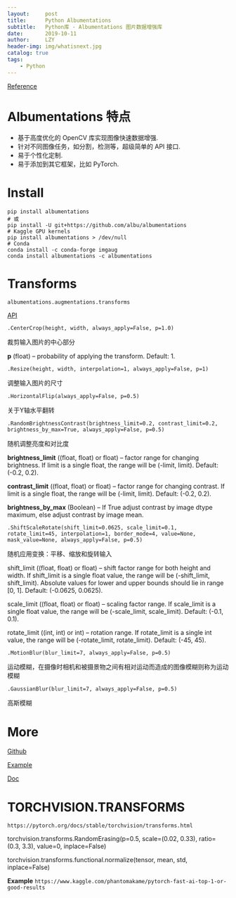 ```yaml
---
layout:     post
title:      Python Albumentations
subtitle:   Python库 - Albumentations 图片数据增强库
date:       2019-10-11
author:     LZY
header-img: img/whatisnext.jpg
catalog: true
tags:
    - Python
---
```


[Reference](https://www.aiuai.cn/aifarm422.html)

# Albumentations 特点

- 基于高度优化的 OpenCV 库实现图像快速数据增强.
- 针对不同图像任务，如分割，检测等，超级简单的 API 接口.
- 易于个性化定制.
- 易于添加到其它框架，比如 PyTorch.

# Install

```
pip install albumentations
# 或
pip install -U git+https://github.com/albu/albumentations
# Kaggle GPU kernels
pip install albumentations > /dev/null
# Conda
conda install -c conda-forge imgaug
conda install albumentations -c albumentations
```

# Transforms

`albumentations.augmentations.transforms`

[API](https://albumentations.readthedocs.io/en/latest/api/augmentations.html#module-albumentations.augmentations.transforms)

`.CenterCrop(height, width, always_apply=False, p=1.0)`

裁剪输入图片的中心部分

**p** (float) – probability of applying the transform. Default: 1.

`.Resize(height, width, interpolation=1, always_apply=False, p=1)`

调整输入图片的尺寸

`.HorizontalFlip(always_apply=False, p=0.5)`

关于Y轴水平翻转

`.RandomBrightnessContrast(brightness_limit=0.2, contrast_limit=0.2, brightness_by_max=True, always_apply=False, p=0.5)`

随机调整亮度和对比度

**brightness_limit** ((float, float) or float) – factor range for changing brightness. If limit is a single float, the range will be (-limit, limit). Default: (-0.2, 0.2).

**contrast_limit** ((float, float) or float) – factor range for changing contrast. If limit is a single float, the range will be (-limit, limit). Default: (-0.2, 0.2).

**brightness_by_max** (Boolean) – If True adjust contrast by image dtype maximum, else adjust contrast by image mean.

`.ShiftScaleRotate(shift_limit=0.0625, scale_limit=0.1, rotate_limit=45, interpolation=1, border_mode=4, value=None, mask_value=None, always_apply=False, p=0.5)`

随机应用变换：平移、缩放和旋转输入

shift_limit ((float, float) or float) – shift factor range for both height and width. If shift_limit is a single float value, the range will be (-shift_limit, shift_limit). Absolute values for lower and upper bounds should lie in range [0, 1]. Default: (-0.0625, 0.0625).

scale_limit ((float, float) or float) – scaling factor range. If scale_limit is a single float value, the range will be (-scale_limit, scale_limit). Default: (-0.1, 0.1).

rotate_limit ((int, int) or int) – rotation range. If rotate_limit is a single int value, the range will be (-rotate_limit, rotate_limit). Default: (-45, 45).

`.MotionBlur(blur_limit=7, always_apply=False, p=0.5)`

运动模糊，在摄像时相机和被摄景物之间有相对运动而造成的图像模糊则称为运动模糊

`.GaussianBlur(blur_limit=7, always_apply=False, p=0.5)`

高斯模糊


# More

[Github](https://github.com/albu/albumentations)

[Example](https://github.com/albu/albumentations/blob/master/notebooks/showcase.ipynb)

[Doc](https://albumentations.readthedocs.io/en/latest/)

# TORCHVISION.TRANSFORMS

`https://pytorch.org/docs/stable/torchvision/transforms.html`

torchvision.transforms.RandomErasing(p=0.5, scale=(0.02, 0.33), ratio=(0.3, 3.3), value=0, inplace=False)

torchvision.transforms.functional.normalize(tensor, mean, std, inplace=False)

**Example** `https://www.kaggle.com/phantomakame/pytorch-fast-ai-top-1-or-good-results`
